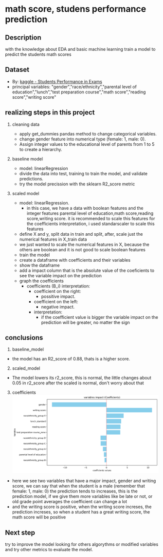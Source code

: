 # math score, studens performance prediction

## Description
with the knowledge about EDA and basic machine learning train a model to predict
the students math scores

## Dataset
- By: [kaggle - Students Performance in Exams](https://www.kaggle.com/datasets/spscientist/students-performance-in-exams)
- principal variables: "gender","race/ethnicity","parental level of education","lunch","test preparation course","math score","reading score","writing score"

## realizing steps in this project

1. cleaning data
    - apply get_dummies pandas method to change categorical variables.
    - change gender feature into numerical type (female: 1, male: 0).
    - Assign integer values to the educational level of parents from 1 to 5 to create a hierarchy.

2. baseline model
    - model: linearRegression
    - divide the data into test, training to train the model, and validate predictions.
    - try the model precission with the  sklearn R2_score metric

3. scaled model
    - model: linearRegression. 
        - in this case, we have a data with boolean features and the integer features parental level of education,math score,reading score,writing score. it is recommended to scale this features for the coefficients interpretation, i used standarscaler to scale this features
    - define X and y, split data in train and split, after, scale just the numerical features in X_train data
    - we just wanted to scale the numerical features in X, because the others are boolean and it is not good to scale boolean features
    - train the model
    - create a dataframe with coefficients and their variables
    - show the dataframe
    - add a impact column that is the absolute value of the coeficients to see the variable impact on the prediction
    - graph the coefficients
        - coefficients (B_i) interpretation:
            - coefficient on the right:
                - possitive impact. 
            - coefficient on the left:
                - negative impact. 
            - interpretation:
                - if the coefficient value is bigger the variable impact on the prediction will be greater, no matter the sign

    
    

## conclusions
1. baseline_model
- the model has an R2_score of 0.88, thats is a higher score.

2. scaled_model
- The model lowers its r2_score, this is normal, the little changes about 0.05 in r2_score after the scaled is normal, don't worry about that

3. coefficients
![coefficients](images/coefficients.png)
- here we see two variables that have a major impact, gender and writing score, we can say that when the student is a male (remember that female: 1, male: 0) the prediction tends to increases, this is the prediction model, if we give them more variables like be late or not, or old grade point averages the coefficient can change a lot
- and the writing score is positive, when the writing score increses, the prediction increses, so when a student has a great writing score, the math score will be positive 

## Next step
try to improve the model looking for others algorythms or modified variables and try other metrics to evaluate the model.

